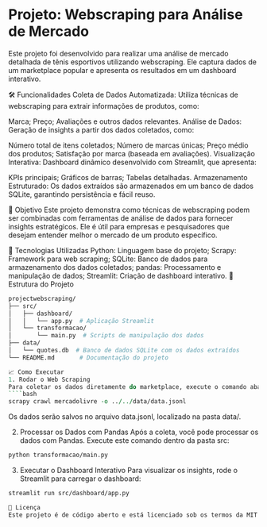 # Projeto: Webscraping para Análise de Mercado
Este projeto foi desenvolvido para realizar uma análise de mercado detalhada de tênis esportivos utilizando webscraping. Ele captura dados de um marketplace popular e apresenta os resultados em um dashboard interativo.

🛠 Funcionalidades
Coleta de Dados Automatizada:
Utiliza técnicas de webscraping para extrair informações de produtos, como:

Marca;
Preço;
Avaliações e outros dados relevantes.
Análise de Dados:
Geração de insights a partir dos dados coletados, como:

Número total de itens coletados;
Número de marcas únicas;
Preço médio dos produtos;
Satisfação por marca (baseada em avaliações).
Visualização Interativa:
Dashboard dinâmico desenvolvido com Streamlit, que apresenta:

KPIs principais;
Gráficos de barras;
Tabelas detalhadas.
Armazenamento Estruturado:
Os dados extraídos são armazenados em um banco de dados SQLite, garantindo persistência e fácil reuso.

🎯 Objetivo
Este projeto demonstra como técnicas de webscraping podem ser combinadas com ferramentas de análise de dados para fornecer insights estratégicos. Ele é útil para empresas e pesquisadores que desejam entender melhor o mercado de um produto específico.

🚀 Tecnologias Utilizadas
Python: Linguagem base do projeto;
Scrapy: Framework para web scraping;
SQLite: Banco de dados para armazenamento dos dados coletados;
pandas: Processamento e manipulação de dados;
Streamlit: Criação de dashboard interativo.
📂 Estrutura do Projeto
````pl
projectwebscraping/
├── src/
│   ├── dashboard/
│   │   └── app.py  # Aplicação Streamlit
│   └── transformacao/
│       └── main.py  # Scripts de manipulação dos dados
├── data/
│   └── quotes.db  # Banco de dados SQLite com os dados extraídos
└── README.md       # Documentação do projeto

📈 Como Executar
1. Rodar o Web Scraping
Para coletar os dados diretamente do marketplace, execute o comando abaixo na pasta onde o Scrapy está configurado:
````bash
scrapy crawl mercadolivre -o ../../data/data.jsonl
````
Os dados serão salvos no arquivo data.jsonl, localizado na pasta data/.

2. Processar os Dados com Pandas
Após a coleta, você pode processar os dados com Pandas. Execute este comando dentro da pasta src:

````bash
python transformacao/main.py
````
3. Executar o Dashboard Interativo
Para visualizar os insights, rode o Streamlit para carregar o dashboard:

````bash
streamlit run src/dashboard/app.py

📝 Licença
Este projeto é de código aberto e está licenciado sob os termos da MIT License.